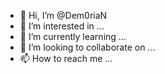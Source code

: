 - 👋 Hi, I’m @Dem0riaN
- 👀 I’m interested in ...
- 🌱 I’m currently learning ...
- 💞️ I’m looking to collaborate on ...
- 📫 How to reach me ...

<!---
Dem0riaN/Dem0riaN is a ✨ special ✨ repository because its `README.md` (this file) appears on your GitHub profile.
You can click the Preview link to take a look at your changes.
--->

